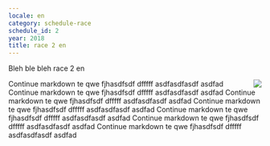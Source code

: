 ```yaml
---
locale: en
category: schedule-race
schedule_id: 2
year: 2018
title: race 2 en
---
```


Bleh ble bleh race 2 en

<img style="float: right;" src="whatever.jpg">

Continue markdown te qwe fjhasdfsdf  dfffff asdfasdfasdf  asdfad
Continue markdown te qwe fjhasdfsdf  dfffff asdfasdfasdf  asdfad
Continue markdown te qwe fjhasdfsdf  dfffff asdfasdfasdf  asdfad
Continue markdown te qwe fjhasdfsdf  dfffff asdfasdfasdf  asdfad
Continue markdown te qwe fjhasdfsdf  dfffff asdfasdfasdf  asdfad
Continue markdown te qwe fjhasdfsdf  dfffff asdfasdfasdf  asdfad
Continue markdown te qwe fjhasdfsdf  dfffff asdfasdfasdf  asdfad

